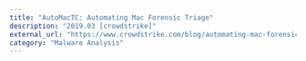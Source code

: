 ```yaml
---
title: "AutoMacTC: Automating Mac Forensic Triage"
description: "2019.03 [crowdstrike]"
external_url: "https://www.crowdstrike.com/blog/automating-mac-forensic-triage/"
category: "Malware Analysis"
---
```


